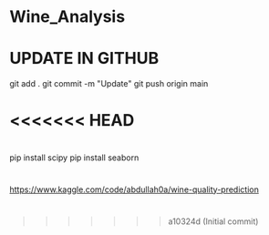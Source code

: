 # Wine_Analysis


# UPDATE IN GITHUB
git add .
git commit -m "Update"
git push origin main
#
<<<<<<< HEAD
=======

#
pip install scipy
pip install seaborn
#

# 
https://www.kaggle.com/code/abdullah0a/wine-quality-prediction
#
>>>>>>> a10324d (Initial commit)
